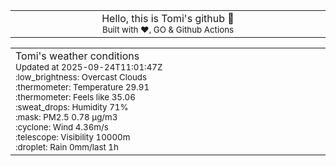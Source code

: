 
<div align="center">
<table>
<tbody>
<td align="center">
<img width="2000" height="0"><br>
Hello, this is Tomi's github 👋<br>
<sup>Built with ❤️, GO & Github Actions</sup><br>
<img width="2000" height="0">
</td>
</tbody>
</table>
</div>
<table>
<tbody>
<td align="left">
<img width="2000" height="0"><br>
Tomi's weather conditions<br>
<sup>Updated at 2025-09-24T11:01:47Z</sup><br>
<sup>:low_brightness: Overcast Clouds</sup><br>
<sup>:thermometer: Temperature 29.91 </sup><br>
<sup>:thermometer: Feels like 35.06</sup><br>
<sup>:sweat_drops: Humidity 71%</sup><br>
<sup>:mask: PM2.5 0.78 μg/m3</sup><br>
<sup>:cyclone: Wind 4.36m/s </sup><br>
<sup>:telescope: Visibility 10000m </sup><br>
<sup>:droplet: Rain 0mm/last 1h </sup><br>
<img width="2000" height="0">
</td>
<td align="left">
<img width="2000" height="0"><br>
<br>
<img width="2000" height="0">
</td>
</tbody>
</table>
</div>
    